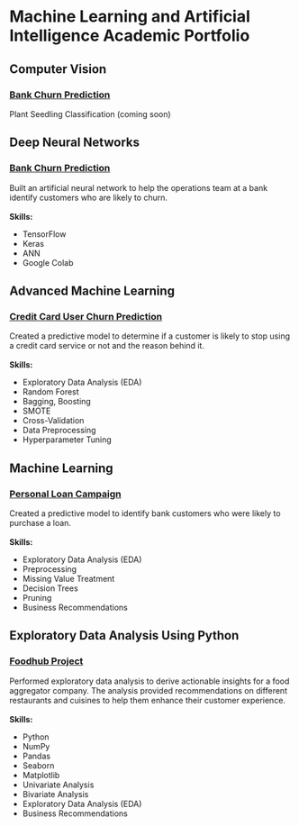 # Machine Learning and Artificial Intelligence Academic Portfolio

## Computer Vision
### [Bank Churn Prediction](https://github.com/todd-wilson/portfolio/blob/main/bank-churn-prediction/Bank-Churn-Prediction.ipynb)
Plant Seedling Classification (coming soon)

## Deep Neural Networks
###  [Bank Churn Prediction](www.google.com)
Built an artificial neural network to help the operations team at a bank identify customers who are likely to churn.
<br>
<br>
**Skills:**
* TensorFlow
* Keras
* ANN
* Google Colab

## Advanced Machine Learning
### [Credit Card User Churn Prediction](www.google.com)
Created a predictive model to determine if a customer is likely to stop using a credit card service or not and the reason behind it.
<br>
<br>
**Skills:**
* Exploratory Data Analysis (EDA)
* Random Forest
* Bagging, Boosting
* SMOTE
* Cross-Validation
* Data Preprocessing
* Hyperparameter Tuning

## Machine Learning
### [Personal Loan Campaign](www.google.com)
Created a predictive model to identify bank customers who were likely to purchase a loan.
<br>
<br>
**Skills:**
* Exploratory Data Analysis (EDA)
* Preprocessing
* Missing Value Treatment
* Decision Trees
* Pruning
* Business Recommendations

## Exploratory Data Analysis Using Python
### [Foodhub Project](www.google.com)
Performed exploratory data analysis to derive actionable insights for a food aggregator company. The analysis provided recommendations on different restaurants and cuisines to help them enhance their customer experience.
<br>
<br>
**Skills:**
* Python
* NumPy
* Pandas
* Seaborn
* Matplotlib
* Univariate Analysis
* Bivariate Analysis
* Exploratory Data Analysis (EDA)
* Business Recommendations
